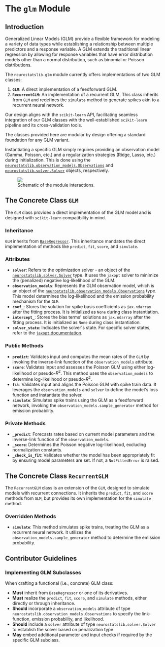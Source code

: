 # The `glm` Module

## Introduction



Generalized Linear Models (GLM) provide a flexible framework for modeling a variety of data types while establishing a relationship between multiple predictors and a response variable. A GLM extends the traditional linear regression by allowing for response variables that have error distribution models other than a normal distribution, such as binomial or Poisson distributions.

The `neurostatslib.glm` module currently  offers implementations of two GLM classes:

1. **`GLM`:** A direct implementation of a feedforward GLM.
2. **`RecurrentGLM`:** An implementation of a recurrent GLM. This class inherits from `GLM` and redefines the `simulate` method to generate spikes akin to a recurrent neural network.

Our design aligns with the `scikit-learn` API, facilitating seamless integration of our GLM classes with the well-established `scikit-learn` pipeline and its cross-validation tools.

The classes provided here are modular by design offering a standard foundation for any GLM variant. 

Instantiating a specific GLM simply requires providing an observation model (Gamma, Poisson, etc.) and a regularization strategies (Ridge, Lasso, etc.) during initialization. This is done using the [`neurostatslib.observation_models.Observations`](../04-observation_models/#the-abstract-class-observations) and [`neurostatslib.solver.Solver`](../05-solver/#the-abstract-class-solver) objects, respectively.


<figure markdown>
    <img src="../GLM_scheme.jpg"/>
    <figcaption>Schematic of the module interactions.</figcaption>
</figure>



## The Concrete Class `GLM`

The `GLM` class provides a direct implementation of the GLM model and is designed with `scikit-learn` compatibility in mind.

### Inheritance

`GLM` inherits from [`BaseRegressor`](../02-base_class/#the-abstract-class-baseregressor). This inheritance mandates the direct implementation of methods like `predict`, `fit`, `score`, and `simulate`.

### Attributes

- **`solver`**: Refers to the optimization solver - an object of the [`neurostatslib.solver.Solver`](../05-solver/#the-abstract-class-solver) type. It uses the `jaxopt` solver to minimize the (penalized) negative log-likelihood of the GLM.
- **`observation_models`**: Represents the GLM observation model, which is an object of the [`neurostatslib.observation_models.Observations`](../04-observation_models/#the-abstract-class-observations) type. This model determines the log-likelihood and the emission probability mechanism for the `GLM`.
- **`coef_`**: Stores the solution for spike basis coefficients as `jax.ndarray` after the fitting process. It is initialized as `None` during class instantiation.
- **`intercept_`**: Stores the bias terms' solutions as `jax.ndarray` after the fitting process. It is initialized as `None` during class instantiation.
- **`solver_state`**: Indicates the solver's state. For specific solver states, refer to the [`jaxopt` documentation](https://jaxopt.github.io/stable/index.html#).

### Public Methods

- **`predict`**: Validates input and computes the mean rates of the `GLM` by invoking the inverse-link function of the `observation_models` attribute.
- **`score`**: Validates input and assesses the Poisson GLM using either log-likelihood or pseudo-$R^2$. This method uses the `observation_models` to determine log-likelihood or pseudo-$R^2$.
- **`fit`**: Validates input and aligns the Poisson GLM with spike train data. It leverages the `observation_models` and `solver` to define the model's loss function and instantiate the solver.
- **`simulate`**: Simulates spike trains using the GLM as a feedforward network, invoking the `observation_models.sample_generator` method for emission probability.

### Private Methods

- **`_predict`**: Forecasts rates based on current model parameters and the inverse-link function of the `observation_models`.
- **`_score`**: Determines the Poisson negative log-likelihood, excluding normalization constants.
- **`_check_is_fit`**: Validates whether the model has been appropriately fit by ensuring model parameters are set. If not, a `NotFittedError` is raised.


## The Concrete Class `RecurrentGLM`

The `RecurrentGLM` class is an extension of the `GLM`, designed to simulate models with recurrent connections. It inherits the `predict`, `fit`, and `score` methods from `GLM`, but provides its own implementation for the `simulate` method.

### Overridden Methods

- **`simulate`**: This method simulates spike trains, treating the GLM as a recurrent neural network. It utilizes the `observation_models.sample_generator` method to determine the emission probability.

## Contributor Guidelines

### Implementing GLM Subclasses

When crafting a functional (i.e., concrete) GLM class:

- **Must** inherit from `BaseRegressor` or one of its derivatives.
- **Must** realize the `predict`, `fit`, `score`, and `simulate` methods, either directly or through inheritance.
- **Should** incorporate a `observation_models` attribute of type `neurostatslib.observation_models.Observations` to specify the link-function, emission probability, and likelihood.
- **Should** include a `solver` attribute of type `neurostatslib.solver.Solver` to establish the solver based on penalization type.
- **May** embed additional parameter and input checks if required by the specific GLM subclass.
